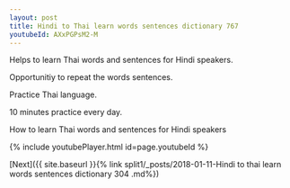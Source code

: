 ```yaml
---
layout: post
title: Hindi to Thai learn words sentences dictionary 767 
youtubeId: AXxPGPsM2-M
---
```

 
 
Helps to learn Thai words and sentences for Hindi speakers.

Opportunitiy to repeat the words sentences. 

Practice Thai language. 
 
10 minutes practice every day. 
 
How to learn Thai words and sentences for Hindi speakers 
 
{% include youtubePlayer.html id=page.youtubeId %}
 
 
[Next]({{ site.baseurl }}{% link  split1/_posts/2018-01-11-Hindi to thai learn words sentences dictionary 304 .md%})
 
